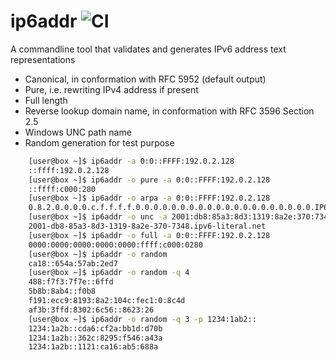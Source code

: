 # ip6addr ![CI](https://github.com/MichelBoucey/ip6addr/actions/workflows/haskell-ci.yml/badge.svg)

A commandline tool that validates and generates IPv6 address text representations

* Canonical, in conformation with RFC 5952 (default output)
* Pure, i.e. rewriting IPv4 address if present
* Full length
* Reverse lookup domain name, in conformation with RFC 3596 Section 2.5
* Windows UNC path name
* Random generation for test purpose  


```bash
    [user@box ~]$ ip6addr -a 0:0::FFFF:192.0.2.128  
    ::ffff:192.0.2.128  
    [user@box ~]$ ip6addr -o pure -a 0:0::FFFF:192.0.2.128  
    ::ffff:c000:280  
    [user@box ~]$ ip6addr -o arpa -a 0:0::FFFF:192.0.2.128  
    0.8.2.0.0.0.0.c.f.f.f.f.0.0.0.0.0.0.0.0.0.0.0.0.0.0.0.0.0.0.0.0.IP6.ARPA.  
    [user@box ~]$ ip6addr -o unc -a 2001:db8:85a3:8d3:1319:8a2e:370:7348
    2001-db8-85a3-8d3-1319-8a2e-370-7348.ipv6-literal.net    
    [user@box ~]$ ip6addr -o full -a 0:0::FFFF:192.0.2.128  
    0000:0000:0000:0000:0000:ffff:c000:0280  
    [user@box ~]$ ip6addr -o random  
    ca18::654a:57ab:2ed7  
    [user@box ~]$ ip6addr -o random -q 4  
    488:f7f3:7f7e::6ffd  
    5b8b:8ab4::f0b8  
    f191:ecc9:8193:8a2:104c:fec1:0:8c4d  
    af3b:3ffd:8302:6c56::8623:26  
    [user@box ~]$ ip6addr -o random -q 3 -p 1234:1ab2::  
    1234:1a2b::cda6:cf2a:bb1d:d70b  
    1234:1a2b::362c:8295:f546:a43a  
    1234:1a2b::1121:ca16:ab5:688a  
```

